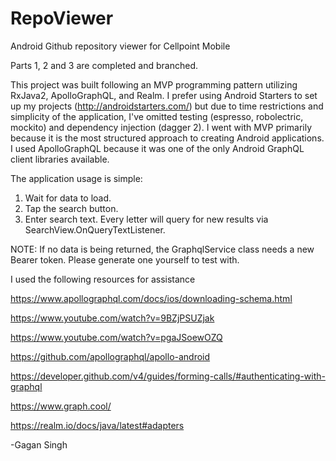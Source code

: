 # RepoViewer
Android Github repository viewer for Cellpoint Mobile

Parts 1, 2 and 3 are completed and branched.

This project was built following an MVP programming pattern utilizing RxJava2, ApolloGraphQL, and Realm. 
I prefer using Android Starters to set up my projects (http://androidstarters.com/) but due to 
time restrictions and simplicity of the application, I've omitted testing (espresso, robolectric, mockito) 
and dependency injection (dagger 2). I went with MVP primarily because it is the most structured approach 
to creating Android applications. I used ApolloGraphQL because it was one of the only Android GraphQL client libraries available.

The application usage is simple: 
1. Wait for data to load.
2. Tap the search button.
3. Enter search text. Every letter will query for new results via SearchView.OnQueryTextListener.

NOTE: If no data is being returned, the GraphqlService class needs a new Bearer token. Please generate one yourself to test with.

I used the following resources for assistance 

https://www.apollographql.com/docs/ios/downloading-schema.html

https://www.youtube.com/watch?v=9BZjPSUZjak

https://www.youtube.com/watch?v=pgaJSoewOZQ

https://github.com/apollographql/apollo-android

https://developer.github.com/v4/guides/forming-calls/#authenticating-with-graphql

https://www.graph.cool/

https://realm.io/docs/java/latest#adapters


-Gagan Singh
